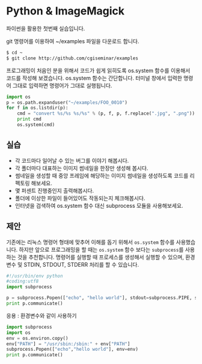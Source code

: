 # Python & ImageMagick
파이썬을 활용한 첫번째 실습입니다.

git 명령어를 이용하여 ~/examples 파일을 다운로드 합니다.

```bash
$ cd ~
$ git clone http://github.com/cgiseminar/examples
```

프로그래밍이 처음인 분을 위해서 코드가 쉽게 읽히도록
os.system 함수를 이용해서 코드를 작성해 보겠습니다.
os.system 함수는 간단합니다.
터미널 창에서 입력한 명령어 그대로 입력하면 명령어가 그대로 실행됩니다.

```python
import os
p = os.path.expanduser("~/examples/FOO_0010")
for f in os.listdir(p):
    cmd = "convert %s/%s %s/%s" % (p, f, p, f.replace(".jpg", ".png"))
    print cmd
    os.system(cmd)
```

## 실습
- 각 코드마다 일어날 수 있는 버그를 이야기 해봅시다.
- 각 폴더마다 대표하는 이미지 썸네일을 한장만 생성해 봅시다.
- 썸네일을 생성할 때 중앙 프레임에 해당하는 이미지 썸네일을 생성하도록 코드를 리펙토링 해보세요.
- 몇 퍼센트 진행중인지 출력해봅시다.
- 폴더에 이상한 파일이 들어있어도 작동되는지 체크해봅시다.
- 인터넷을 검색하여 os.system 함수 대신 subprocess 모듈을 사용해보세요.

## 제안
기존에는 리눅스 명령어 형태에 맞추어 이해를 돕기 위해서 `os.system` 함수를 사용했습니다.
하지만 앞으로 프로그래밍을 할 때는 `os.system` 함수 보다는 `subprocess`를 사용하는 것을 추천합니다. 명령어를 실행할 때 프로세스를 생성해서 실행할 수 있으며, 환경변수 및 STDIN, STDOUT, STDERR 처리를 할 수 있습니다.

```python
#!/usr/bin/env python
#coding:utf8
import subprocess

p = subprocess.Popen(["echo", "hello world"], stdout=subprocess.PIPE, stderr=subprocess.PIPE)
print p.communicate()
```

응용 : 환경변수와 같이 사용하기

```python
import subprocess
import os
env = os.environ.copy()
env["PATH"] = "/usr/sbin:/sbin:" + env["PATH"]
subprocess.Popen(["echo","hello world"], env=env)
print p.communicate()
```